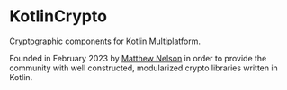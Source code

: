 # KotlinCrypto

Cryptographic components for Kotlin Multiplatform.

Founded in February 2023 by [Matthew Nelson][url-05nelsonm] in order to provide the 
community with well constructed, modularized crypto libraries written in Kotlin.

[url-05nelsonm]: https://github.com/05nelsonm
